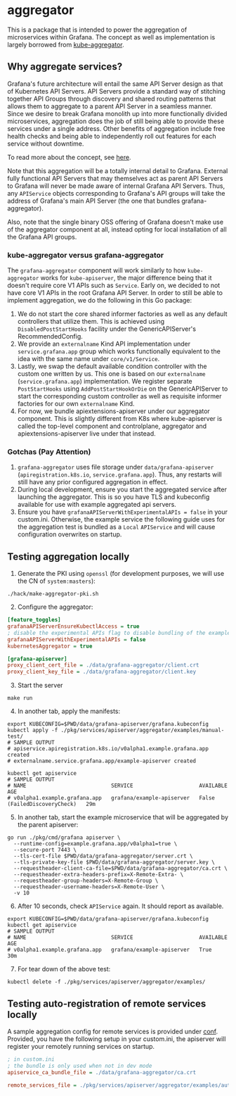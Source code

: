 # aggregator

This is a package that is intended to power the aggregation of microservices within Grafana. The concept
as well as implementation is largely borrowed from [kube-aggregator](https://github.com/kubernetes/kube-aggregator).

## Why aggregate services?

Grafana's future architecture will entail the same API Server design as that of Kubernetes API Servers. API Servers
provide a standard way of stitching together API Groups through discovery and shared routing patterns that allows
them to aggregate to a parent API Server in a seamless manner. Since we desire to break Grafana monolith up into
more functionally divided microservices, aggregation does the job of still being able to provide these services
under a single address. Other benefits of aggregation include free health checks and being able to independently 
roll out features for each service without downtime.

To read more about the concept, see 
[here](https://kubernetes.io/docs/tasks/extend-kubernetes/setup-extension-api-server/).

Note that this aggregation will be a totally internal detail to Grafana. External fully functional API Servers that
may themselves act as parent API Servers to Grafana will never be made aware of internal Grafana API Servers.
Thus, any `APIService` objects corresponding to Grafana's API groups will take the address of 
Grafana's main API Server (the one that bundles grafana-aggregator).

Also, note that the single binary OSS offering of Grafana doesn't make use of the aggregator component at all, instead
opting for local installation of all the Grafana API groups.

### kube-aggregator versus grafana-aggregator

The `grafana-aggregator` component will work similarly to how `kube-aggregator` works for `kube-apiserver`, the major
difference being that it doesn't require core V1 APIs such as `Service`. Early on, we decided to not have core V1
APIs in the root Grafana API Server. In order to still be able to implement aggregation, we do the following in this Go
package:

1. We do not start the core shared informer factories as well as any default controllers that utilize them. 
This is achieved using `DisabledPostStartHooks` facility under the GenericAPIServer's RecommendedConfig.
2. We provide an `externalname` Kind API implementation under `service.grafana.app` group which works functionally 
equivalent to the idea with the same name under `core/v1/Service`.
3. Lastly, we swap the default available condition controller with the custom one written by us. This one is based on
our `externalname` (`service.grafana.app`) implementation. We register separate `PostStartHooks` 
using `AddPostStartHookOrDie` on the GenericAPIServer to start the corresponding custom controller as well as 
requisite informer factories for our own `externalname` Kind.
4. For now, we bundle apiextensions-apiserver under our aggregator component. This is slightly different from K8s
where kube-apiserver is called the top-level component and controlplane, aggregator and apiextensions-apiserver
live under that instead.

### Gotchas (Pay Attention)

1. `grafana-aggregator` uses file storage under `data/grafana-apiserver` (`apiregistration.k8s.io`,
`service.grafana.app`). Thus, any restarts will still have any prior configured aggregation in effect.
2. During local development, ensure you start the aggregated service after launching the aggregator. This is
so you have TLS and kubeconfig available for use with example aggregated api servers.
3. Ensure you have `grafanaAPIServerWithExperimentalAPIs = false` in your custom.ini. Otherwise, the example
service the following guide uses for the aggregation test is bundled as a `Local` `APIService` and will cause
configuration overwrites on startup.

## Testing aggregation locally

1. Generate the PKI using `openssl` (for development purposes, we will use the CN of `system:masters`):
  ```shell
  ./hack/make-aggregator-pki.sh
  ```
2. Configure the aggregator:
  ```ini
  [feature_toggles]
  grafanaAPIServerEnsureKubectlAccess = true
  ; disable the experimental APIs flag to disable bundling of the example service locally
  grafanaAPIServerWithExperimentalAPIs = false
  kubernetesAggregator = true

  [grafana-apiserver]
  proxy_client_cert_file = ./data/grafana-aggregator/client.crt
  proxy_client_key_file = ./data/grafana-aggregator/client.key
  ```
3. Start the server
  ```shell
  make run
  ```
4. In another tab, apply the manifests: 
  ```shell
  export KUBECONFIG=$PWD/data/grafana-apiserver/grafana.kubeconfig
  kubectl apply -f ./pkg/services/apiserver/aggregator/examples/manual-test/
  # SAMPLE OUTPUT
  # apiservice.apiregistration.k8s.io/v0alpha1.example.grafana.app created
  # externalname.service.grafana.app/example-apiserver created
  
  kubectl get apiservice
  # SAMPLE OUTPUT
  # NAME                           SERVICE                     AVAILABLE                      AGE
  # v0alpha1.example.grafana.app   grafana/example-apiserver   False (FailedDiscoveryCheck)   29m
  ```
5. In another tab, start the example microservice that will be aggregated by the parent apiserver:
  ```shell
  go run ./pkg/cmd/grafana apiserver \
    --runtime-config=example.grafana.app/v0alpha1=true \
    --secure-port 7443 \
    --tls-cert-file $PWD/data/grafana-aggregator/server.crt \
    --tls-private-key-file $PWD/data/grafana-aggregator/server.key \ 
    --requestheader-client-ca-file=$PWD/data/grafana-aggregator/ca.crt \
    --requestheader-extra-headers-prefix=X-Remote-Extra- \
    --requestheader-group-headers=X-Remote-Group \
    --requestheader-username-headers=X-Remote-User \
    -v 10
  ```
6. After 10 seconds, check `APIService` again. It should report as available.
  ```shell
  export KUBECONFIG=$PWD/data/grafana-apiserver/grafana.kubeconfig
  kubectl get apiservice
  # SAMPLE OUTPUT
  # NAME                           SERVICE                     AVAILABLE      AGE
  # v0alpha1.example.grafana.app   grafana/example-apiserver   True           30m
  ```
7. For tear down of the above test:
  ```shell
  kubectl delete -f ./pkg/services/apiserver/aggregator/examples/
  ```

## Testing auto-registration of remote services locally

A sample aggregation config for remote services is provided under [conf](../../../../conf/aggregation/apiservices.yaml). Provided, you have the following setup in your custom.ini, the apiserver will
register your remotely running services on startup.

```ini
; in custom.ini
; the bundle is only used when not in dev mode
apiservice_ca_bundle_file = ./data/grafana-aggregator/ca.crt

remote_services_file = ./pkg/services/apiserver/aggregator/examples/autoregister/apiservices.yaml
```
